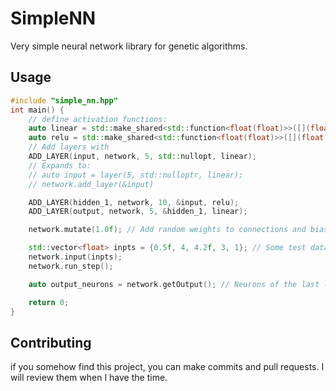 # SimpleNN
Very simple neural network library for genetic algorithms.
## Usage
```cpp
#include "simple_nn.hpp"
int main() {
	// define activation functions:
	auto linear = std::make_shared<std::function<float(float)>>([](float x){return x;});
	auto relu = std::make_shared<std::function<float(float)>>([](float x){return std::max(0.0f, x);});
	// Add layers with
	ADD_LAYER(input, network, 5, std::nullopt, linear);
	// Expands to:
	// auto input = layer(5, std::nulloptr, linear);
	// network.add_layer(&input)

	ADD_LAYER(hidden_1, network, 10, &input, relu);
	ADD_LAYER(output, network, 5, &hidden_1, linear);

	network.mutate(1.0f); // Add random weights to connections and biases

	std::vector<float> inpts = {0.5f, 4, 4.2f, 3, 1}; // Some test data
	network.input(inpts);
	network.run_step();

	auto output_neurons = network.getOutput(); // Neurons of the last layer

	return 0;
}
```
## Contributing
if you somehow find this project, you can make commits and pull requests. I will review them when I have the time.
